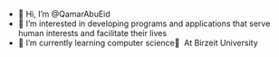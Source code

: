 - 👋 Hi, I’m @QamarAbuEid
- 👀 I’m interested in  developing programs and applications that serve human interests and facilitate their lives
- 🌱 I’m currently learning  computer science ِ At Birzeit University 


<!---
QamarAbuEid/QamarAbuEid is a ✨ special ✨ repository because its `README.md` (this file) appears on your GitHub profile.
You can click the Preview link to take a look at your changes.
--->
